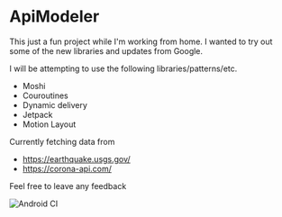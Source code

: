 # ApiModeler
This just a fun project while I'm working from home. I wanted to try out some of the new libraries and updates from Google.

I will be attempting to use the following libraries/patterns/etc.
- Moshi
- Couroutines
- Dynamic delivery
- Jetpack
- Motion Layout

Currently fetching data from 
- https://earthquake.usgs.gov/
- https://corona-api.com/

Feel free to leave any feedback

![Android CI](https://github.com/techeretic/ApiModeler/workflows/Android%20CI/badge.svg)
